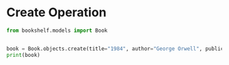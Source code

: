 # Create Operation

```python
from bookshelf.models import Book


book = Book.objects.create(title="1984", author="George Orwell", publication_year=1949)
print(book)
